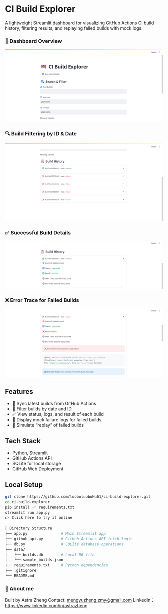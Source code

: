 # CI Build Explorer

A lightweight Streamlit dashboard for visualizing GitHub Actions CI build history, filtering results, and replaying failed builds with mock logs.

### 🏁 Dashboard Overview
![Overview](screenshots/overview.png)

### 🔍 Build Filtering by ID & Date
![Filtering](screenshots/buildhistory.png)

### ✅ Successful Build Details
![Success Log](screenshots/success.png)

### ❌ Error Trace for Failed Builds
![Error Log](screenshots/failure.png)

## Features

- 🔄 Sync latest builds from GitHub Actions
- 📅 Filter builds by date and ID
- ✅ View status, logs, and result of each build
- 🧪 Display mock failure logs for failed builds
- 🐛 Simulate “replay” of failed builds

## Tech Stack

- Python, Streamlit
- GitHub Actions API
- SQLite for local storage
- GitHub Web Deployment

## Local Setup

```bash
git clone https://github.com/luoboluoboHu61/ci-build-explorer.git
cd ci-build-explorer
pip install -r requirements.txt
streamlit run app.py
👉 Click here to try it online

📁 Directory Structure
├── app.py               # Main Streamlit app
├── github_api.py        # GitHub Actions API fetch logic
├── db.py                # SQLite database operations
├── data/
│   └── builds.db        # Local DB file
│   └── sample_builds.json
├── requirements.txt     # Python dependencies
├── .gitignore
└── README.md
```
### 🏁 About me
Built by Astra Zheng
Contact: mengyuzheng.zmy@gmail.com
LinkedIn：https://www.linkedin.com/in/astrazheng
